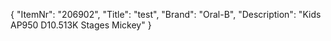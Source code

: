{
  "ItemNr": "206902",
  "Title": "test",
  "Brand": "Oral-B",
  "Description": "Kids AP950 D10.513K Stages Mickey"
}